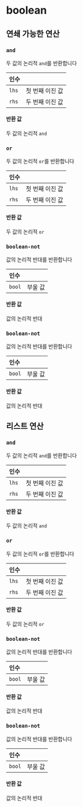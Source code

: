 
# boolean

## 연쇄 가능한 연산
<h3 id="and"><code>and</code></h3>

두 값의 논리적 `and`를 반환합니다

| 인수 |  |
| :--- | :--- |
| `lhs` | 첫 번째 이진 값 |
| `rhs` | 두 번째 이진 값 |

#### 반환 값
두 값의 논리적 `and`

<h3 id="or"><code>or</code></h3>

두 값의 논리적 `or`를 반환합니다

| 인수 |  |
| :--- | :--- |
| `lhs` | 첫 번째 이진 값 |
| `rhs` | 두 번째 이진 값 |

#### 반환 값
두 값의 논리적 `or`

<h3 id="boolean-not"><code>boolean-not</code></h3>

값의 논리적 반대를 반환합니다

| 인수 |  |
| :--- | :--- |
| `bool` | 부울 값 |

#### 반환 값
값의 논리적 반대

<h3 id="boolean-not"><code>boolean-not</code></h3>

값의 논리적 반대를 반환합니다

| 인수 |  |
| :--- | :--- |
| `bool` | 부울 값 |

#### 반환 값
값의 논리적 반대

## 리스트 연산
<h3 id="and"><code>and</code></h3>

두 값의 논리적 `and`를 반환합니다

| 인수 |  |
| :--- | :--- |
| `lhs` | 첫 번째 이진 값 |
| `rhs` | 두 번째 이진 값 |

#### 반환 값
두 값의 논리적 `and`

<h3 id="or"><code>or</code></h3>

두 값의 논리적 `or`를 반환합니다

| 인수 |  |
| :--- | :--- |
| `lhs` | 첫 번째 이진 값 |
| `rhs` | 두 번째 이진 값 |

#### 반환 값
두 값의 논리적 `or`

<h3 id="boolean-not"><code>boolean-not</code></h3>

값의 논리적 반대를 반환합니다

| 인수 |  |
| :--- | :--- |
| `bool` | 부울 값 |

#### 반환 값
값의 논리적 반대

<h3 id="boolean-not"><code>boolean-not</code></h3>

값의 논리적 반대를 반환합니다

| 인수 |  |
| :--- | :--- |
| `bool` | 부울 값 |

#### 반환 값
값의 논리적 반대